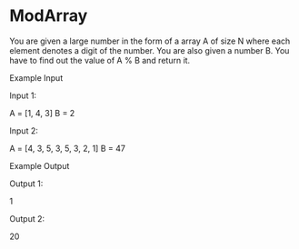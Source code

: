 # ModArray
You are given a large number in the form of a array A of size N where each element denotes a digit of the number.
You are also given a number B. You have to find out the value of A % B and return it.

Example Input

Input 1:

A = [1, 4, 3] B = 2

Input 2:

A = [4, 3, 5, 3, 5, 3, 2, 1] B = 47


Example Output

Output 1:

1

Output 2:

20
